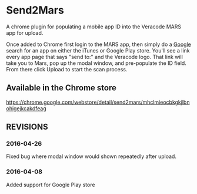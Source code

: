 # Send2Mars

A chrome plugin for populating a mobile app ID into the Veracode MARS app for upload.

Once added to Chrome first login to the MARS app, then simply do a [Google](https://www.google.com) search for an app on either the iTunes or Google Play store. You'll see a link every app page that says "send to:" and the Veracode logo. That link will take you to Mars, pop up the modal window, and pre-populate the ID field. From there click Upload to start the scan process.

## Available in the Chrome store
https://chrome.google.com/webstore/detail/send2mars/mhclmieocbkgkjlbnohigejkcakdfeag

## REVISIONS

### 2016-04-26

Fixed bug where modal window would shown repeatedly after upload.


### 2016-04-08
Added support for Google Play store
